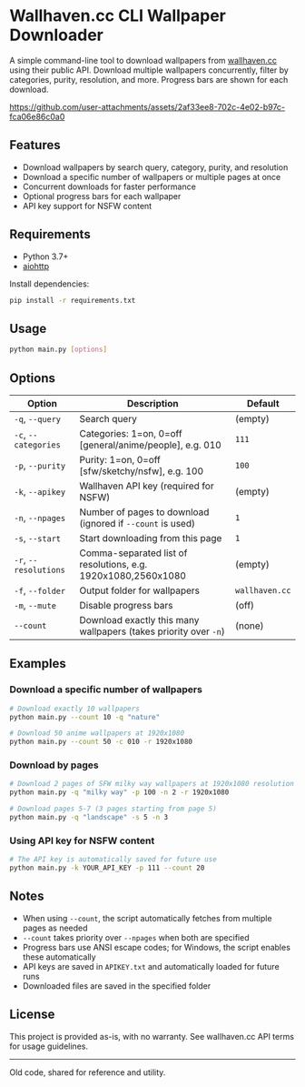 # Wallhaven.cc CLI Wallpaper Downloader

A simple command-line tool to download wallpapers from [wallhaven.cc](https://wallhaven.cc) using their public API. Download multiple wallpapers concurrently, filter by categories, purity, resolution, and more. Progress bars are shown for each download.

https://github.com/user-attachments/assets/2af33ee8-702c-4e02-b97c-fca06e86c0a0

## Features

- Download wallpapers by search query, category, purity, and resolution
- Download a specific number of wallpapers or multiple pages at once
- Concurrent downloads for faster performance
- Optional progress bars for each wallpaper
- API key support for NSFW content

## Requirements

- Python 3.7+
- [aiohttp](https://pypi.org/project/aiohttp/)

Install dependencies:
```sh
pip install -r requirements.txt
```

## Usage

```sh
python main.py [options]
```

## Options

| **Option**        | **Description**                                                   | **Default**   |
|-------------------|-------------------------------------------------------------------|---------------|
| `-q`, `--query`       | Search query                                                  | (empty)       |
| `-c`, `--categories`  | Categories: 1=on, 0=off [general/anime/people], e.g. 010      | `111`         |
| `-p`, `--purity`      | Purity: 1=on, 0=off [sfw/sketchy/nsfw], e.g. 100              | `100`         |
| `-k`, `--apikey`      | Wallhaven API key (required for NSFW)                         | (empty)       |
| `-n`, `--npages`      | Number of pages to download (ignored if `--count` is used)    | `1`           |
| `-s`, `--start`       | Start downloading from this page                              | `1`           |
| `-r`, `--resolutions` | Comma-separated list of resolutions, e.g. 1920x1080,2560x1080 | (empty)       |
| `-f`, `--folder`      | Output folder for wallpapers                                  | `wallhaven.cc`|
| `-m`, `--mute`        | Disable progress bars                                         | (off)         |
| `--count`             | Download exactly this many wallpapers (takes priority over `-n`) | (none)     |

## Examples

### Download a specific number of wallpapers
```sh
# Download exactly 10 wallpapers
python main.py --count 10 -q "nature"

# Download 50 anime wallpapers at 1920x1080
python main.py --count 50 -c 010 -r 1920x1080
```

### Download by pages
```sh
# Download 2 pages of SFW milky way wallpapers at 1920x1080 resolution
python main.py -q "milky way" -p 100 -n 2 -r 1920x1080

# Download pages 5-7 (3 pages starting from page 5)
python main.py -q "landscape" -s 5 -n 3
```

### Using API key for NSFW content
```sh
# The API key is automatically saved for future use
python main.py -k YOUR_API_KEY -p 111 --count 20
```

## Notes

- When using `--count`, the script automatically fetches from multiple pages as needed
- `--count` takes priority over `--npages` when both are specified
- Progress bars use ANSI escape codes; for Windows, the script enables these automatically
- API keys are saved in `APIKEY.txt` and automatically loaded for future runs
- Downloaded files are saved in the specified folder

## License
This project is provided as-is, with no warranty. See wallhaven.cc API terms for usage guidelines.

---

Old code, shared for reference and utility.

